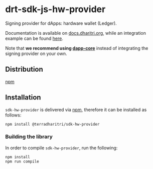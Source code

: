 # drt-sdk-js-hw-provider

Signing provider for dApps: hardware wallet (Ledger).

Documentation is available on [docs.dharitri.org](https://docs.dharitri.org/sdk-and-tools/drtjs/drtjs-signing-providers/), while an integration example can be found [here](https://github.com/terradharitri/drt-sdk-js-examples/tree/main/signing-providers).

Note that **we recommend using [dapp-core](https://github.com/terradharitri/drt-sdk-dapp)** instead of integrating the signing provider on your own.

## Distribution

[npm](https://www.npmjs.com/package/@terradharitri/sdk-hw-provider)

## Installation

`sdk-hw-provider` is delivered via [npm](https://www.npmjs.com/package/@terradharitri/sdk-hw-provider), therefore it can be installed as follows:

```
npm install @terradharitri/sdk-hw-provider
```

### Building the library

In order to compile `sdk-hw-provider`, run the following:

```
npm install
npm run compile
```
